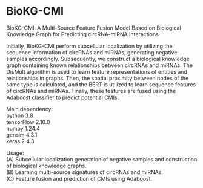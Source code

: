 # BioKG-CMI

BioKG-CMI: A Multi-Source Feature Fusion Model Based on Biological Knowledge Graph for Predicting circRNA-miRNA Interactions

Initially, BioKG-CMI perform subcellular localization by utilizing the sequence information of circRNAs and miRNAs, generating negative samples accordingly. Subsequently, we construct a biological knowledge graph containing known relationships between circRNAs and miRNAs. The DisMult algorithm is used to learn feature representations of entities and relationships in graphs. Then, the spatial proximity between nodes of the same type is calculated, and the BERT is utilized to learn sequence features of circRNAs and miRNAs. Finally, these features are fused using the Adaboost classifier to predict potential CMIs.

Main dependency:  
python 3.8  
tensorFlow 2.10.0  
numpy 1.24.4  
gensim 4.3.1  
keras 2.4.3  

Usage:  
(A) Subcellular localization generation of negative samples and construction of biological knowledge graphs.  
(B) Learning multi-source signatures of circRNAs and miRNAs.  
(C) Feature fusion and prediction of CMIs using Adaboost.
